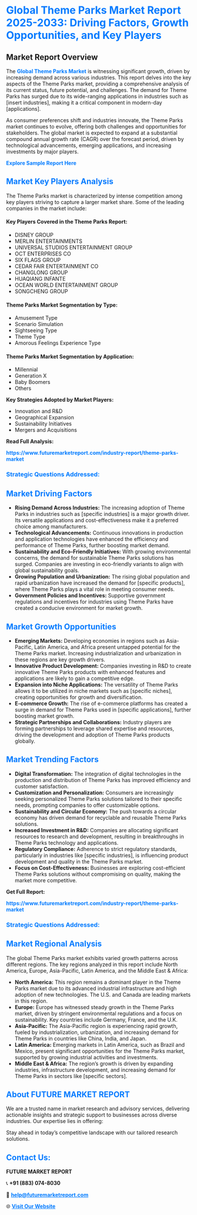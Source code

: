 <h1 style="color: #007BFF;">Global Theme Parks Market Report 2025-2033: Driving Factors, Growth Opportunities, and Key Players</h1>

<section id="overview">
<h2>Market Report Overview</h2>
<p>The <a href="https://www.futuremarketreport.com/industry-report/theme-parks-market" style="color: #007BFF; text-decoration: none;"><strong>Global Theme Parks Market</strong></a> is witnessing significant growth, driven by increasing demand across various industries. This report delves into the key aspects of the Theme Parks market, providing a comprehensive analysis of its current status, future potential, and challenges. The demand for Theme Parks has surged due to its wide-ranging applications in industries such as [insert industries], making it a critical component in modern-day [applications].</p>
<p>As consumer preferences shift and industries innovate, the Theme Parks market continues to evolve, offering both challenges and opportunities for stakeholders. The global market is expected to expand at a substantial compound annual growth rate (CAGR) over the forecast period, driven by technological advancements, emerging applications, and increasing investments by major players.</p>
</section>

<section id="overview">
<p><a href="https://www.futuremarketreport.com/request-sample/reportId=101152" style="color: #007BFF; text-decoration: none;"><strong>Explore Sample Report Here</strong></a></p>
</section>

<section id="key-players">
<h2 style="color: #007BFF;">Market Key Players Analysis</h2>
<p>The Theme Parks market is characterized by intense competition among key players striving to capture a larger market share. Some of the leading companies in the market include:</p>
<h4>Key Players Covered in the Theme Parks Report:</h4>
<ul><li>DISNEY GROUP</li><li>MERLIN ENTERTAINMENTS</li><li>UNIVERSAL STUDIOS ENTERTAINMENT GROUP</li><li>OCT ENTERPRISES CO</li><li>SIX FLAGS GROUP</li><li>CEDAR FAIR ENTERTAINMENT CO</li><li>CHANGLONG GROUP</li><li>HUAQIANG INFANTE</li><li>OCEAN WORLD ENTERTAINMENT GROUP</li><li>SONGCHENG GROUP</li></ul>
<h4>Theme Parks Market Segmentation by Type:</h4>
<ul><li>Amusement Type</li><li>Scenario Simulation</li><li>Sightseeing Type</li><li>Theme Type</li><li>Amorous Feelings Experience Type</li></ul>

<h4>Theme Parks Market Segmentation by Application:</h4>
<ul><li>Millennial</li><li>Generation X</li><li>Baby Boomers</li><li>Others</li></ul>
<p><strong>Key Strategies Adopted by Market Players:</strong></p>
<ul>
<li>Innovation and R&D</li>
<li>Geographical Expansion</li>
<li>Sustainability Initiatives</li>
<li>Mergers and Acquisitions</li>
</ul>
</section>

<section>
<p><strong>Read Full Analysis: </strong></p><a href="https://www.futuremarketreport.com/industry-report/theme-parks-market" style="color: #007BFF; text-decoration: none;"><strong>https://www.futuremarketreport.com/industry-report/theme-parks-market</strong></a>
<h3 style="color: #007BFF;">Strategic Questions Addressed:</h3>
</section>

<section id="driving-factors">
<h2 style="color: #007BFF;">Market Driving Factors</h2>
<ul>
<li><strong>Rising Demand Across Industries:</strong> The increasing adoption of Theme Parks in industries such as [specific industries] is a major growth driver. Its versatile applications and cost-effectiveness make it a preferred choice among manufacturers.</li>
<li><strong>Technological Advancements:</strong> Continuous innovations in production and application technologies have enhanced the efficiency and performance of Theme Parks, further boosting market demand.</li>
<li><strong>Sustainability and Eco-Friendly Initiatives:</strong> With growing environmental concerns, the demand for sustainable Theme Parks solutions has surged. Companies are investing in eco-friendly variants to align with global sustainability goals.</li>
<li><strong>Growing Population and Urbanization:</strong> The rising global population and rapid urbanization have increased the demand for [specific products], where Theme Parks plays a vital role in meeting consumer needs.</li>
<li><strong>Government Policies and Incentives:</strong> Supportive government regulations and incentives for industries using Theme Parks have created a conducive environment for market growth.</li>
</ul>
</section>

<section id="growth-opportunities">
<h2 style="color: #007BFF;">Market Growth Opportunities</h2>
<ul>
<li><strong>Emerging Markets:</strong> Developing economies in regions such as Asia-Pacific, Latin America, and Africa present untapped potential for the Theme Parks market. Increasing industrialization and urbanization in these regions are key growth drivers.</li>
<li><strong>Innovative Product Development:</strong> Companies investing in R&D to create innovative Theme Parks products with enhanced features and applications are likely to gain a competitive edge.</li>
<li><strong>Expansion into Niche Applications:</strong> The versatility of Theme Parks allows it to be utilized in niche markets such as [specific niches], creating opportunities for growth and diversification.</li>
<li><strong>E-commerce Growth:</strong> The rise of e-commerce platforms has created a surge in demand for Theme Parks used in [specific applications], further boosting market growth.</li>
<li><strong>Strategic Partnerships and Collaborations:</strong> Industry players are forming partnerships to leverage shared expertise and resources, driving the development and adoption of Theme Parks products globally.</li>
</ul>
</section>

<section id="trending-factors">
<h2 style="color: #007BFF;">Market Trending Factors</h2>
<ul>
<li><strong>Digital Transformation:</strong> The integration of digital technologies in the production and distribution of Theme Parks has improved efficiency and customer satisfaction.</li>
<li><strong>Customization and Personalization:</strong> Consumers are increasingly seeking personalized Theme Parks solutions tailored to their specific needs, prompting companies to offer customizable options.</li>
<li><strong>Sustainability and Circular Economy:</strong> The push towards a circular economy has driven demand for recyclable and reusable Theme Parks solutions.</li>
<li><strong>Increased Investment in R&D:</strong> Companies are allocating significant resources to research and development, resulting in breakthroughs in Theme Parks technology and applications.</li>
<li><strong>Regulatory Compliance:</strong> Adherence to strict regulatory standards, particularly in industries like [specific industries], is influencing product development and quality in the Theme Parks market.</li>
<li><strong>Focus on Cost-Effectiveness:</strong> Businesses are exploring cost-efficient Theme Parks solutions without compromising on quality, making the market more competitive.</li>
</ul>
</section>

<section>
<p><strong>Get Full Report: </strong></p><a href="https://www.futuremarketreport.com/industry-report/theme-parks-market" style="color: #007BFF; text-decoration: none;"><strong>https://www.futuremarketreport.com/industry-report/theme-parks-market</strong></a>
<h3 style="color: #007BFF;">Strategic Questions Addressed:</h3>
</section>


<section id="regional-analysis">
<h2 style="color: #007BFF;">Market Regional Analysis</h2>
<p>The global Theme Parks market exhibits varied growth patterns across different regions. The key regions analyzed in this report include North America, Europe, Asia-Pacific, Latin America, and the Middle East & Africa:</p>
<ul>
<li><strong>North America:</strong> This region remains a dominant player in the Theme Parks market due to its advanced industrial infrastructure and high adoption of new technologies. The U.S. and Canada are leading markets in this region.</li>
<li><strong>Europe:</strong> Europe has witnessed steady growth in the Theme Parks market, driven by stringent environmental regulations and a focus on sustainability. Key countries include Germany, France, and the U.K.</li>
<li><strong>Asia-Pacific:</strong> The Asia-Pacific region is experiencing rapid growth, fueled by industrialization, urbanization, and increasing demand for Theme Parks in countries like China, India, and Japan.</li>
<li><strong>Latin America:</strong> Emerging markets in Latin America, such as Brazil and Mexico, present significant opportunities for the Theme Parks market, supported by growing industrial activities and investments.</li>
<li><strong>Middle East & Africa:</strong> The region’s growth is driven by expanding industries, infrastructure development, and increasing demand for Theme Parks in sectors like [specific sectors].</li>
</ul>
</section>

<footer>
<h2 style="color: #007BFF;">About FUTURE MARKET REPORT</h2>
<p>We are a trusted name in market research and advisory services, delivering actionable insights and strategic support to businesses across diverse industries. Our expertise lies in offering:</p>

<p>Stay ahead in today’s competitive landscape with our tailored research solutions.</p>

<h2 style="color: #007BFF;">Contact Us:</h2>
<p><strong>FUTURE MARKET REPORT</strong></p>
<p>📞 <strong>+91 (883) 074-8030</strong></p>
<p>📧 <strong><a href="mailto:help@futuremarketreport.com" style="color: #007BFF;">help@futuremarketreport.com</a></strong></p>
<p>🌐 <strong><a href="https://www.futuremarketreport.com/" style="color: #007BFF;">Visit Our Website</a></strong></p>
</footer>